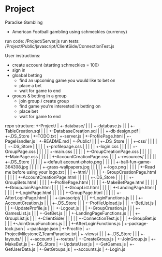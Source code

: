 # Project
Paradise Gambling
- American Football gambling using schmeckles (currency)

run code: /Project/Server.js
run tests: /Project/Public/javascript/ClientSide/ConnectionTest.js

User instructions: 
- create account (starting schmeckles = 100)
- sign in 
- gloabal betting
	- find an upcoming game you would like to bet on
	- place a bet 
	- wait for game to end
- groups & betting in a group
	- join group / create group
	- find game you're interested in betting on
	- place bet
	- wait for game to end

repo structure:
+-Project/
  |
  +-database/
  | |
  | +-database.js
  | |
  | +-TableCreation.sql
  | |
  | +-DatabaseCreation.sql
  | |
  | +-db design.pdf
  |
  +-.DS_Store
  |
  +-TODO.txt
  |
  +-server.js
  |
  +-ProfilePage.html
  |
  +-PageHandler.js
  |
  +-README.md
  |
  +-Public/
  | |
  | +-.DS_Store
  | |
  | +-css/
  | | |
  | | +-.DS_Store
  | | |
  | | +-profilepage.css
  | | |
  | | +-login.css
  | | |
  | | +-GroupPage.css
  | | |
  | | +-main.css
  | | |
  | | +-GroupCreationPage.css
  | | |
  | | +-MainPage.css
  | | |
  | | +-AccountCreationPage.css
  | |
  | +-resources/
  | | |
  | | +-.DS_Store
  | | |
  | | +-default account-photo.png
  | | |
  | | +-ball-fun-game-364308.jpg
  | | |
  | | +-grass-wallpapers.jpg
  | | |
  | | +-logo.png
  | | |
  | | +-Read me before using your logo.txt
  | |
  | +-html/
  | | |
  | | +-GroupCreationPage.html
  | | |
  | | +-AccountCreationPage.html
  | | |
  | | +-.DS_Store
  | | |
  | | +-GroupBets.html
  | | |
  | | +-ProfilePage.html
  | | |
  | | +-MakeBetPage.html
  | | |
  | | +-GroupJoinPage.html
  | | |
  | | +-GroupList.html
  | | |
  | | +-LandingPage.html
  | | |
  | | +-LoginPage.html
  | | |
  | | +-GroupPage.html
  | | |
  | | +-AfterLoginPage.html
  | |
  | +-javascript/
  |   |
  |   +-LoginFunctions.js
  |   |
  |   +-AccountCreation.js
  |   |
  |   +-.DS_Store
  |   |
  |   +-ProfileUpload.js
  |   |
  |   +-BetList.js
  |   |
  |   +-UpdateProfile.js
  |   |
  |   +-Logout.js
  |   |
  |   +-GroupCreation.js
  |   |
  |   +-GamesList.js
  |   |
  |   +-GetBet.js
  |   |
  |   +-LandingPageFunctions.js
  |   |
  |   +-GroupList.js
  |   |
  |   +-ClientSide/
  |   | |
  |   | +-ConnectionTest.js
  |   |
  |   +-GroupBet.js
  |   |
  |   +-JoinGroupFunctions.js
  |   |
  |   +-AfterLoginFunctions.js
  |
  +-package-lock.json
  |
  +-package.json
  |
  +-Procfile
  |
  +-ProjectMilestone7_TeamParadise.txt
  |
  +-views/
  | |
  | +-.DS_Store
  | |
  | +-layouts/
  | |
  | +-account/
  |
  +-routes/
    |
    +-CreateGroup.js
    |
    +-JoinGroup.js
    |
    +-MakeBet.js
    |
    +-.DS_Store
    |
    +-UpdateUser.js
    |
    +-GetGames.js
    |
    +-GetUserData.js
    |
    +-GetGroups.js
    |
    +-accounts.js
    |
    +-Login.js